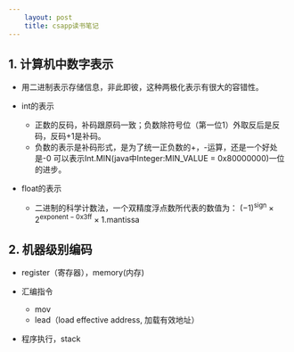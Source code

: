```yaml
---
    layout: post
    title: csapp读书笔记
---
```


## 1. 计算机中数字表示
- 用二进制表示存储信息，非此即彼，这种两极化表示有很大的容错性。

- int的表示
    - 正数的反码，补码跟原码一致；负数除符号位（第一位1）外取反后是反码，反码+1是补码。
    - 负数的表示是补码形式，是为了统一正负数的+，-运算，还是一个好处是-0 可以表示Int.MIN(java中Integer:MIN_VALUE = 0x80000000)一位的进步。

- float的表示
    - 二进制的科学计数法，一个双精度浮点数所代表的数值为： 
    ${\displaystyle (-1)^{\text{sign}}\times 2^{{\text{exponent}}-{\text{0x3ff}}}\times 1.{\text{mantissa}}}$


## 2. 机器级别编码
- register（寄存器），memory(内存)

- 汇编指令
    * mov
    * lead（load effective address, 加载有效地址）

- 程序执行，stack







